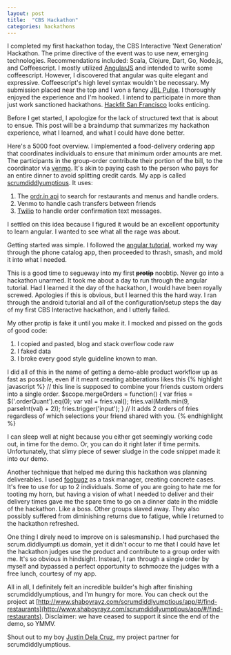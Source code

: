 ```yaml
---
layout: post
title:  "CBS Hackathon"
categories: hackathons
---
```

I completed my first hackathon today, the CBS Interactive 'Next Generation' Hackathon. The prime directive
of the event was to use new, emerging technologies. Recommendations included: Scala, Clojure, Dart, Go, Node.js, and Coffeescript.
I mostly utilized [AngularJS](http://angularjs.org/) and intended to write some coffeescript. However, I discovered that angular was quite
elegant and expressive. Coffeescript's high level syntax wouldn't be necessary. My submission
placed near the top and I won a fancy [JBL Pulse](http://www.jbl.com/estore/jbl/us/products/JBL-Pulse/JBL%20PULSE_JBL_US).
I thoroughly enjoyed the experience and I'm hooked. I intend to participate in more than just work sanctioned hackathons.
[Hackfit San Francisco](http://www.hackfit.com/san-francisco-2014/) looks enticing.

Before I get started, I apologize for the lack of structured text that is about to ensue. This post will be a braindump
that summarizes my hackathon experience, what I learned, and what I could have done better.

Here's a 5000 foot overview. I implemented a food-delivery ordering app that coordinates individuals to
ensure that minimum order amounts are met. The participants in the group-order contribute their portion of the
bill, to the coordinator via [venmo](https://venmo.com/). It's akin to paying cash to the person who pays
for an entire dinner to avoid splitting credit cards. My app is called [scrumdiddlyumptious](https://github.com/rcarino/scrumdiddlyumptious).
It uses:
1. The [ordr.in api](http://ordr.in/) to search for restaurants and menus and handle orders.
2. Venmo to handle cash transfers between friends
3. [Twilio](https://www.twilio.com/) to handle order confirmation text messages.

I settled on this idea because I figured it would be an excellent opportunity to learn angular. I wanted to see what all the
rage was about.

Getting started was simple. I followed the [angular tutorial](http://docs.angularjs.org/tutorial), worked my way through
the phone catalog app, then proceeded to thrash, smash, and mold it into what I needed.

This is a good time to segueway into my first **<s>protip</s>** noobtip. Never go into a hackathon unarmed. It took me about a day to run through the angular
tutorial. Had I learned it the day of the hackathon, I would have been royally screwed. Apologies if this is obvious, but
I learned this the hard way. I ran through the android tutorial and all of the configuration/setup steps the day of my
first CBS Interactive hackathon, and I utterly failed.

My other protip is fake it until you make it. I mocked and pissed on the gods of good code:
1. I copied and pasted, blog and stack overflow code raw
2. I faked data
3. I broke every good style guideline known to man.

I did all of this in the name of getting a demo-able product workflow up as fast as possible, even if it meant creating
abberations likes this
{% highlight javascript %}
        // this line is supposed to combine your friends custom orders into a single order.
        $scope.mergeOrders = function() {
            var fries = $('.orderQuant').eq(0);
            var val = fries.val();
            fries.val(Math.min(9, parseInt(val) + 2));
            fries.trigger('input');
        }
        // It adds 2 orders of fries regardless of which selections your friend shared with you.
{% endhighlight %}

I can sleep well at night because you either get seemingly working code out, in time for the demo. Or, you can do it right
later if time permits. Unfortunately, that slimy piece of sewer sludge in the code snippet made it into our demo.

Another technique that helped me during this hackathon was planning deliverables. I used [fogbugz](http://www.fogcreek.com/Fogbugz/)
as a task manager, creating concrete cases. It's free to use for up to 2 individuals. Some of you are going to hate me
for tooting my horn, but having a vision of what I needed to deliver and their delivery times gave me the spare time to go on a dinner date
in the middle of the hackathon. Like a boss. Other groups slaved away. They also possibly suffered from diminishing returns due to fatigue,
while I returned to the hackathon refreshed.

One thing I direly need to improve on is salesmanship. I had purchased the scrum.diddlyumpti.us domain, yet it didn't occur
to me that I could have let the hackathon judges use the product and contribute to a group order with me. It's so obvious
in hindsight. Instead, I ran through a single order by myself and bypassed a perfect opportunity to schmooze the judges with
a free lunch, courtesy of my app.

All in all, I definitely felt an incredible builder's high after finishing scrumdiddlyumptious, and I'm hungry for more.
You can check out the project at [http://www.shaboyrayz.com/scrumdiddlyumptious/app/#/find-restaurants](http://www.shaboyrayz.com/scrumdiddlyumptious/app/#/find-restaurants). Disclaimer: we
have ceased to support it since the end of the demo, so YMMV.

Shout out to my boy [Justin Dela Cruz](https://github.com/justindelacruz), my project partner for scrumdiddlyumptious.